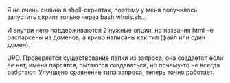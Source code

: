 Я не очень сильна в shell-скриптах, поэтому у меня получилось запустить скрипт только через bash whois.sh...

И внутри него поддерживаются 2 нужные опции, но названия html не распарсены из доменов, а криво написаны как тип (файл или один домен).

UPD. Проверяется существование папки из запроса, она создается если ее нет, имена парсятся, пытаются создаваться, но почему-то не всегда работают. Улучшено сравнение типа запроса, теперь точно работает.
